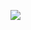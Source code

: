 ![](https://encrypted-tbn0.gstatic.com/images?q=tbn:ANd9GcQfPdIsPW6DN3kSFJqSZ4Vnfm2-LEBpeJ2Gw5JbgHfUNQWGKSKj)

